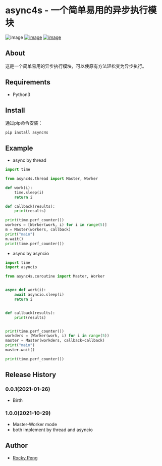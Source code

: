 # async4s - 一个简单易用的异步执行模块

![image](https://img.shields.io/badge/made_in-china-ff2121.svg)
[![image](https://img.shields.io/pypi/v/async4s.svg)](https://pypi.org/project/async4s/)
[![image](https://img.shields.io/pypi/l/async4s.svg)](https://pypi.org/project/async4s/)

## About
这是一个简单易用的异步执行模块，可以使原有方法轻松变为异步执行。  

## Requirements
- Python3

## Install
通过pip命令安装：
```shell
pip install async4s
```

## Example
- async by thread
```python
import time

from async4s.thread import Master, Worker

def work(i):
    time.sleep(i)
    return i

def callback(results):
    print(results)

print(time.perf_counter())
workers = [Worker(work, i) for i in range(5)]
m = Master(workers, callback)
print("main")
m.wait()
print(time.perf_counter())
```

- async by asyncio
```python
import time
import asyncio

from async4s.coroutine import Master, Worker


async def work(i):
    await asyncio.sleep(i)
    return i


def callback(results):
    print(results)


print(time.perf_counter())
workders = (Worker(work, i) for i in range(5))
master = Master(workders, callback=callback)
print("main")
master.wait()

print(time.perf_counter())
```

## Release History
### 0.0.1(2021-01-26)
- Birth
### 1.0.0(2021-10-29)
- Master-Worker mode
- both implement by thread and asyncio

## Author
- <a href="mailto:pmq2008@gmail.com">Rocky Peng</a>
